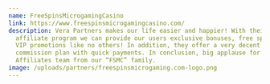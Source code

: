 ```yaml
---
name: FreeSpinsMicrogamingCasino
link: https://www.freespinsmicrogamingcasino.com/
description: Vera Partners makes our life easier and happier! With their
  affiliate program we can provide our users exclusive bonuses, free spins and
  VIP promotions like no others! In addition, they offer a very decent
  commission plan with quick payments. In conclusion, big applause for the Just
  Affiliates team from our “FSMC” family.
image: /uploads/partners/freespinsmicrogaming.com-logo.png
---
```

